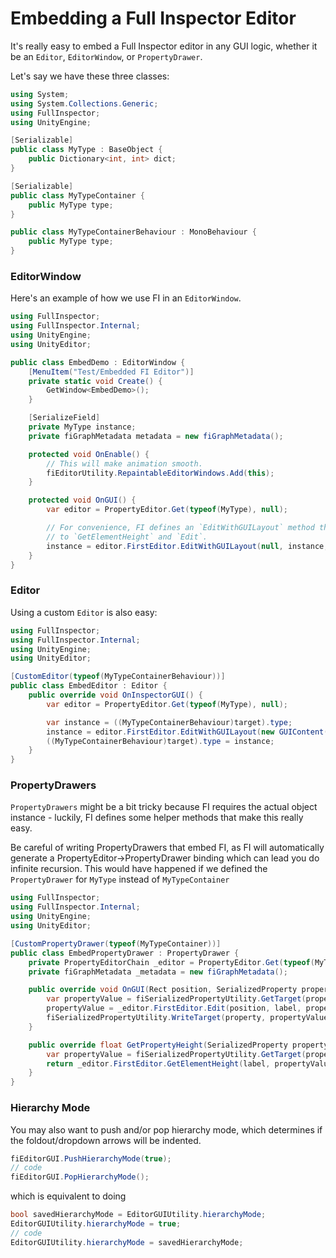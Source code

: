 # Embedding a Full Inspector Editor

It's really easy to embed a Full Inspector editor in any GUI logic, whether it be an `Editor`, `EditorWindow`, or `PropertyDrawer`.

Let's say we have these three classes:

```c#
using System;
using System.Collections.Generic;
using FullInspector;
using UnityEngine;

[Serializable]
public class MyType : BaseObject {
    public Dictionary<int, int> dict;
}

[Serializable]
public class MyTypeContainer {
    public MyType type;
}

public class MyTypeContainerBehaviour : MonoBehaviour {
    public MyType type;
}
```

### EditorWindow

Here's an example of how we use FI in an `EditorWindow`.

```c#
using FullInspector;
using FullInspector.Internal;
using UnityEngine;
using UnityEditor;

public class EmbedDemo : EditorWindow {
    [MenuItem("Test/Embedded FI Editor")]
    private static void Create() {
        GetWindow<EmbedDemo>();
    }

    [SerializeField]
    private MyType instance;
    private fiGraphMetadata metadata = new fiGraphMetadata();

    protected void OnEnable() {
		// This will make animation smooth.
        fiEditorUtility.RepaintableEditorWindows.Add(this);
    }

    protected void OnGUI() {
        var editor = PropertyEditor.Get(typeof(MyType), null);

		// For convenience, FI defines an `EditWithGUILayout` method that just wraps the calls
		// to `GetElementHeight` and `Edit`.
        instance = editor.FirstEditor.EditWithGUILayout(null, instance, metadata.Enter("Hi"));
    }
}
```

### Editor

Using a custom `Editor` is also easy:
```c#
using FullInspector;
using FullInspector.Internal;
using UnityEngine;
using UnityEditor;

[CustomEditor(typeof(MyTypeContainerBehaviour))]
public class EmbedEditor : Editor {
    public override void OnInspectorGUI() {
        var editor = PropertyEditor.Get(typeof(MyType), null);

        var instance = ((MyTypeContainerBehaviour)target).type;
        instance = editor.FirstEditor.EditWithGUILayout(new GUIContent("Type"), instance, fiPersistentMetadata.GetMetadataFor(target).Enter("type"));
        ((MyTypeContainerBehaviour)target).type = instance;
    }
}
```

### PropertyDrawers

`PropertyDrawers` might be a bit tricky because FI requires the actual object instance - luckily, FI defines some helper methods that make this really easy.

<important>Be careful of writing PropertyDrawers that embed FI, as FI will automatically generate a PropertyEditor->PropertyDrawer binding which can lead you do infinite recursion. This would have happened if we defined the `PropertyDrawer` for `MyType` instead of `MyTypeContainer`</important>

```c#
using FullInspector;
using FullInspector.Internal;
using UnityEngine;
using UnityEditor;

[CustomPropertyDrawer(typeof(MyTypeContainer))]
public class EmbedPropertyDrawer : PropertyDrawer {
    private PropertyEditorChain _editor = PropertyEditor.Get(typeof(MyType), null);
    private fiGraphMetadata _metadata = new fiGraphMetadata();

    public override void OnGUI(Rect position, SerializedProperty property, GUIContent label) {
        var propertyValue = fiSerializedPropertyUtility.GetTarget(property);
        propertyValue = _editor.FirstEditor.Edit(position, label, propertyValue, _metadata.Enter(property.propertyPath));
        fiSerializedPropertyUtility.WriteTarget(property, propertyValue);
    }

    public override float GetPropertyHeight(SerializedProperty property, GUIContent label) {
        var propertyValue = fiSerializedPropertyUtility.GetTarget(property);
        return _editor.FirstEditor.GetElementHeight(label, propertyValue, _metadata.Enter(property.propertyPath));
    }
}
```

### Hierarchy Mode

You may also want to push and/or pop hierarchy mode, which determines if the foldout/dropdown arrows will be indented.

```c#
fiEditorGUI.PushHierarchyMode(true);
// code
fiEditorGUI.PopHierarchyMode();
```

which is equivalent to doing

```c#
bool savedHierarchyMode = EditorGUIUtility.hierarchyMode;
EditorGUIUtility.hierarchyMode = true;
// code
EditorGUIUtility.hierarchyMode = savedHierarchyMode;
```
